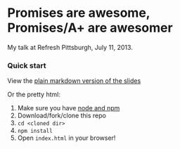 # Promises are awesome, Promises/A+ are awesomer

My talk at Refresh Pittsburgh, July 11, 2013.

### Quick start

View the [plain markdown version of the slides](slides.md)

Or the pretty html:

1. Make sure you have [node and npm](http://nodejs.org)
1. Download/fork/clone this repo
1. `cd <cloned dir>`
1. `npm install`
1. Open `index.html` in your browser!
